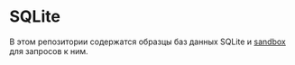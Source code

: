 # SQLite
В этом репозитории содержатся образцы баз данных SQLite и [sandbox](sandbox) для запросов к ним.
